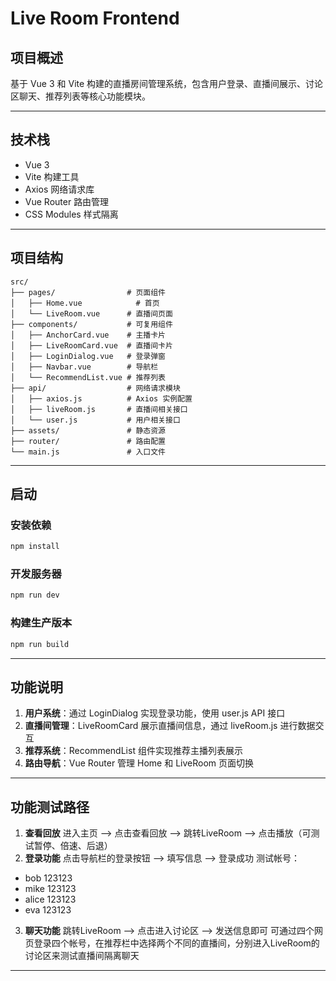 # Live Room Frontend

## 项目概述
基于 Vue 3 和 Vite 构建的直播房间管理系统，包含用户登录、直播间展示、讨论区聊天、推荐列表等核心功能模块。

---

## 技术栈
- Vue 3 
- Vite 构建工具
- Axios 网络请求库
- Vue Router 路由管理
- CSS Modules 样式隔离

---

## 项目结构
```
src/
├── pages/                # 页面组件
│   ├── Home.vue            # 首页
│   └── LiveRoom.vue      # 直播间页面
├── components/           # 可复用组件
│   ├── AnchorCard.vue    # 主播卡片
│   ├── LiveRoomCard.vue  # 直播间卡片
│   ├── LoginDialog.vue   # 登录弹窗
│   ├── Navbar.vue        # 导航栏
│   └── RecommendList.vue # 推荐列表
├── api/                  # 网络请求模块
│   ├── axios.js          # Axios 实例配置
│   ├── liveRoom.js       # 直播间相关接口
│   └── user.js           # 用户相关接口
├── assets/               # 静态资源
├── router/               # 路由配置
└── main.js               # 入口文件
```

---

## 启动

### 安装依赖
```bash
npm install
```

### 开发服务器
```bash
npm run dev
```

### 构建生产版本
```bash
npm run build
```
---

## 功能说明
1. **用户系统**：通过 LoginDialog 实现登录功能，使用 user.js API 接口
2. **直播间管理**：LiveRoomCard 展示直播间信息，通过 liveRoom.js 进行数据交互
3. **推荐系统**：RecommendList 组件实现推荐主播列表展示
4. **路由导航**：Vue Router 管理 Home 和 LiveRoom 页面切换

---

## 功能测试路径
1. **查看回放**
进入主页 --> 点击查看回放 --> 跳转LiveRoom --> 点击播放（可测试暂停、倍速、后退）
2. **登录功能**
点击导航栏的登录按钮 --> 填写信息 --> 登录成功
测试帐号：
- bob 123123
- mike 123123
- alice 123123
- eva 123123
3. **聊天功能**
跳转LiveRoom --> 点击进入讨论区 --> 发送信息即可
可通过四个网页登录四个帐号，在推荐栏中选择两个不同的直播间，分别进入LiveRoom的讨论区来测试直播间隔离聊天

---